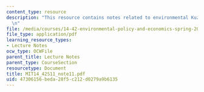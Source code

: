 ```yaml
---
content_type: resource
description: "This resource contains notes related to environmental Kuznets curves.\r\
  \n"
file: /media/courses/14-42-environmental-policy-and-economics-spring-2011/47306156beda28f5c212d0279a9b6135_MIT14_42S11_note11.pdf
file_type: application/pdf
learning_resource_types:
- Lecture Notes
ocw_type: OCWFile
parent_title: Lecture Notes
parent_type: CourseSection
resourcetype: Document
title: MIT14_42S11_note11.pdf
uid: 47306156-beda-28f5-c212-d0279a9b6135
---
```

